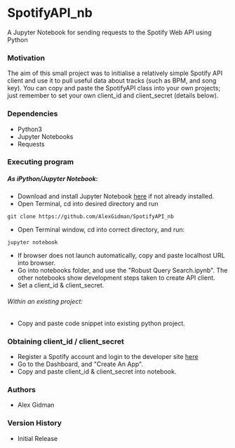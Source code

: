 # SpotifyAPI_nb
A Jupyter Notebook for sending requests to the Spotify Web API using Python

### Motivation
The aim of this small project was to initialise a relatively simple Spotify API client and use it to pull useful data about tracks (such as BPM, and song key).
You can copy and paste the SpotifyAPI class into your own projects; just remember to set your own client_id and client_secret (details below).

### Dependencies
* Python3
* Jupyter Notebooks
* Requests

### Executing program 
##### As iPython/Jupyter Notebook:
* Download and install Jupyter Notebook [here](https://jupyter.org/install) if 	not already installed.
* Open Terminal, cd into desired directory and run
```
git clone https://github.com/AlexGidman/SpotifyAPI_nb
```
* Open Terminal window, cd into correct directory, and run:
```
jupyter notebook
```
* If browser does not launch automatically, copy and paste localhost URL into browser.
* Go into notebooks folder, and use the "Robust Query Search.ipynb". The other notebooks show development steps taken to create API client.
* Set a client_id & client_secret.
###### Within an existing project:
* Copy and paste code snippet into existing python project.

### Obtaining client_id / client_secret
* Register a Spotify account and login to the developer site [here](https://developer.spotify.com/)
* Go to the Dashboard, and "Create An App".
* Copy and paste client_id & client_secret into notebook.

### Authors

* Alex Gidman

### Version History

* Initial Release